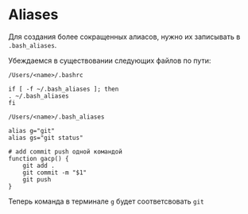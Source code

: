 # Aliases
Для создания более сокращенных алиасов, нужно их записывать в `.bash_aliases`.

Убеждаемся в существовании следующих файлов по пути:

`/Users/<name>/.bashrc`
```
if [ -f ~/.bash_aliases ]; then
. ~/.bash_aliases
fi
```

`/Users/<name>/.bash_aliases`
```
alias g="git"
alias gs="git status"

# add commit push одной командой
function gacp() {
    git add .
    git commit -m "$1"
    git push
}
```

Теперь команда в терминале `g` будет соответсвовать `git`
